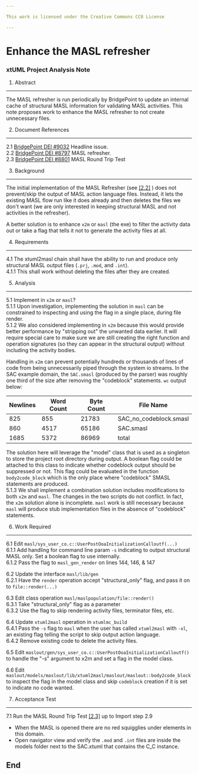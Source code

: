 ```yaml
---

This work is licensed under the Creative Commons CC0 License

---
```


# Enhance the MASL refresher
### xtUML Project Analysis Note


1. Abstract
-----------
The MASL refresher is run periodically by BridgePoint to update an internal cache
of structural MASL information for validating MASL activities.  This note proposes 
work to enhance the MASL refresher to not create unnecessary files.   
 
2. Document References
----------------------
<a id="2.1"></a>2.1 [BridgePoint DEI #9032](https://support.onefact.net/issues/9032) Headline issue.     
<a id="2.2"></a>2.2 [BridgePoint DEI #8797](https://support.onefact.net/issues/8797) MASL refresher.       
<a id="2.3"></a>2.3 [BridgePoint DEI #8801](https://support.onefact.net/issues/8801) MASL Round Trip Test     

3. Background
-------------
The initial implementation of the MASL Refresher (see [[2.2]](#2.2) ) does not 
prevent/skip the output of MASL action language files. Instead, it lets the existing 
MASL flow run like it does already and then deletes the files we don't want (we 
are only interested in keeping structural MASL and not activities in the refresher).  

A better solution is to enhance ```x2m``` or ```masl``` (the exe) to filter the 
activity data out or take a flag that tells it not to generate the activity files 
at all.   

4. Requirements
---------------
4.1  The xtuml2masl chain shall have the ability to run and produce only structural
  MASL output files (```.prj```, ```.mod```, and ```.int```).   
4.1.1  This shall work without deleting the files after they are created.     

5. Analysis
-----------
5.1  Implement in ```x2m``` or ```masl```?  
5.1.1  Upon investigation, implementing the solution in ```masl``` can be constrained
  to inspecting and using the flag in a single place, during file render.  
5.1.2  We also considered implementing in ```x2m``` because this would provide
  better performance by "stripping out" the unwanted data earlier.  It
  will require special care to make sure we are still creating the right 
  function and operation signatures (so they can appear in the structural output) 
  without including the activity bodies.   

  Handling in ```x2m``` can prevent potentially hundreds or thousands of lines of code 
  from being unnecessarily piped through the system io streams. In the SAC example 
  domain, the ```SAC.smasl``` (produced by the parser) was roughly one third of 
  the size after removing the "codeblock" statements. ```wc``` output below:  
  
  | Newlines | Word Count | Byte Count | File Name              |
  |----------|------------|------------|------------------------|
  | 825      | 855        | 21783      | SAC_no_codeblock.smasl |
  | 860      | 4517       | 65186      | SAC.smasl              |
  | 1685     | 5372       | 86969      | total                  |
  
  The solution here will leverage the "model" class that is used as a singleton to 
  store the project root directory during output. A boolean flag could be attached 
  to this class to indicate whether codeblock output should be suppressed or not. This 
  flag could be evaluated in the function ```body2code_block``` which is the only 
  place where "codeblock" SMASL statements are produced.   
5.1.3  We shall implement a combination solution includes modifications to both
  ```x2m``` and ```masl```.  The changes in the two scripts do not conflict. In fact, the 
  ```x2m``` solution alone is incomplete.  ```masl``` work is still necessary because 
  ```masl``` will produce stub implementation files in the absence of "codeblock" 
  statements.   

6. Work Required
----------------
6.1  Edit ```masl/sys_user_co.c::UserPostOoaInitializationCalloutf(...)```   
6.1.1  Add handling for command line param ```-s``` indicating to output 
  structural MASL only.  Set a boolean flag to use internally.   
6.1.2  Pass the flag to ```masl_gen_render``` on lines 144, 146, & 147   

6.2  Update the interface ```masl/lib/gen```   
6.2.1  Have the ```render``` operation accept "structural_only" flag, and pass 
  it on to ```file::render(...)```   

6.3  Edit class operation ```masl/maslpopulation/file::render()```   
6.3.1  Take "structural_only" flag as a parameter   
6.3.2  Use the flag to skip rendering activity files, terminator files, etc.   
  
6.4  Update ```xtuml2masl``` operation in ```xtumlmc_build```   
6.4.1  Pass the ```-s``` flag to ```masl``` when the user has called ```xtuml2masl```
  with ```-xl```, an existing flag telling the script to skip output action language.      
6.4.2  Remove existing code to delete the activity files.   
  
6.5  Edit ```maslout/gen/sys_user_co.c::UserPostOoaInitializationCalloutf()``` to handle 
  the "-s" argument to x2m and set a flag in the model class.  

6.6  Edit ```maslout/models/maslout/lib/xtuml2masl/maslout/maslout::body2code_block``` to
  inspect the flag in the model class and skip ```codeblock``` creation if it is set to indicate 
  no code wanted.   
  
7. Acceptance Test
------------------
7.1  Run the MASL Round Trip Test [[2.3]](#2.3) up to Import step 2.9 
* When the MASL is opened there are no red squigglies under elements in this domain.    
* Open navigator view and verify the ```.mod``` and ```.int``` files are inside the
models folder next to the SAC.xtuml that contains the C_C instance.   

End
---

